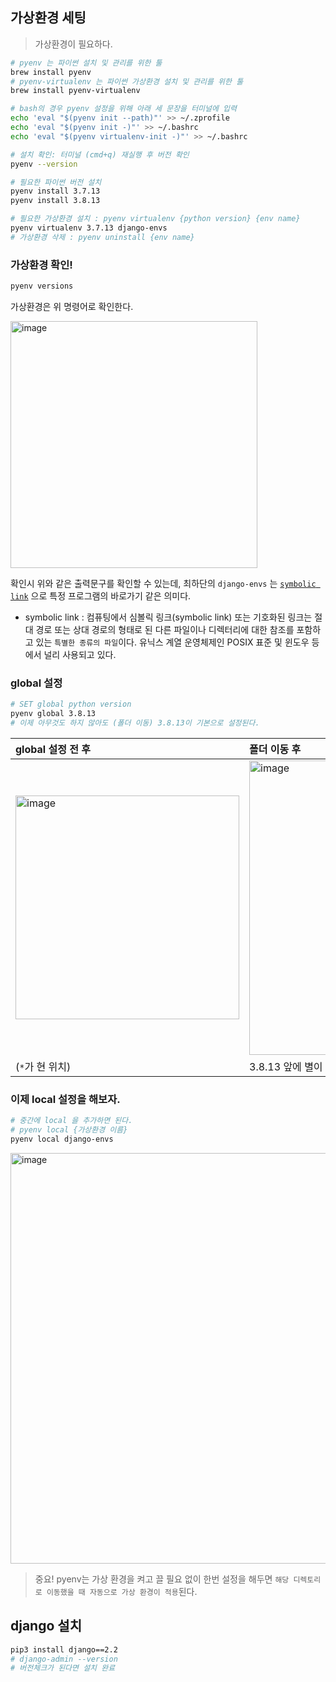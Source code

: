 ## 가상환경 세팅

> 가상환경이 필요하다.

```bash
# pyenv 는 파이썬 설치 및 관리를 위한 툴
brew install pyenv
# pyenv-virtualenv 는 파이썬 가상환경 설치 및 관리를 위한 툴
brew install pyenv-virtualenv
```

```bash
# bash의 경우 pyenv 설정을 위해 아래 세 문장을 터미널에 입력
echo 'eval "$(pyenv init --path)"' >> ~/.zprofile
echo 'eval "$(pyenv init -)"' >> ~/.bashrc
echo 'eval "$(pyenv virtualenv-init -)"' >> ~/.bashrc

# 설치 확인: 터미널 (cmd+q) 재실행 후 버전 확인
pyenv --version
```

```bash
# 필요한 파이썬 버전 설치
pyenv install 3.7.13
pyenv install 3.8.13
```

```bash
# 필요한 가상환경 설치 : pyenv virtualenv {python version} {env name}
pyenv virtualenv 3.7.13 django-envs
# 가상환경 삭제 : pyenv uninstall {env name}
```

### 가상환경 확인!
```bash
pyenv versions
```
가상환경은 위 명령어로 확인한다.

<img width="395" alt="image" src="https://user-images.githubusercontent.com/60145951/171856147-56e10a1f-61f7-4bf5-a6ef-5de25af4b513.png">

확인시 위와 같은 출력문구를 확인할 수 있는데, 최하단의 `django-envs` 는 [`symbolic link`](https://ko.wikipedia.org/wiki/심볼릭_링크) 으로 특정 프로그램의 바로가기 같은 의미다. 
- symbolic link : 컴퓨팅에서 심볼릭 링크(symbolic link) 또는 기호화된 링크는 절대 경로 또는 상대 경로의 형태로 된 다른 파일이나 디렉터리에 대한 참조를 포함하고 있는 `특별한 종류의 파일`이다. 유닉스 계열 운영체제인 POSIX 표준 및 윈도우 등에서 널리 사용되고 있다.

### global 설정

```bash
# SET global python version
pyenv global 3.8.13
# 이제 아무것도 하지 않아도 (폴더 이동) 3.8.13이 기본으로 설정된다.
```

|global 설정 전 후|폴더 이동 후|
|:-|:-|
|<img width="358" alt="image" src="https://user-images.githubusercontent.com/60145951/171858911-06439d54-2702-4d9f-9cbd-9cc0c60ea1c8.png">|<img width="471" alt="image" src="https://user-images.githubusercontent.com/60145951/171859202-b945aa2f-09d5-4c90-b97b-b3b878b9fbfe.png">|
|(`*`가 현 위치)|3.8.13 앞에 별이 찍혀있는걸 볼수 있다.|

### 이제 local 설정을 해보자.

```bash
# 중간에 local 을 추가하면 된다.
# pyenv local {가상환경 이름}
pyenv local django-envs
```
<img width="657" alt="image" src="https://user-images.githubusercontent.com/60145951/171859516-0819298c-ee17-4d68-b51c-bd6fd7d849d7.png">

> 중요! pyenv는 가상 환경을 켜고 끌 필요 없이 한번 설정을 해두면 `해당 디렉토리로 이동했을 때 자동으로 가상 환경이 적용`된다.


## django 설치

```bash
pip3 install django==2.2
# django-admin --version
# 버전체크가 된다면 설치 완료
```